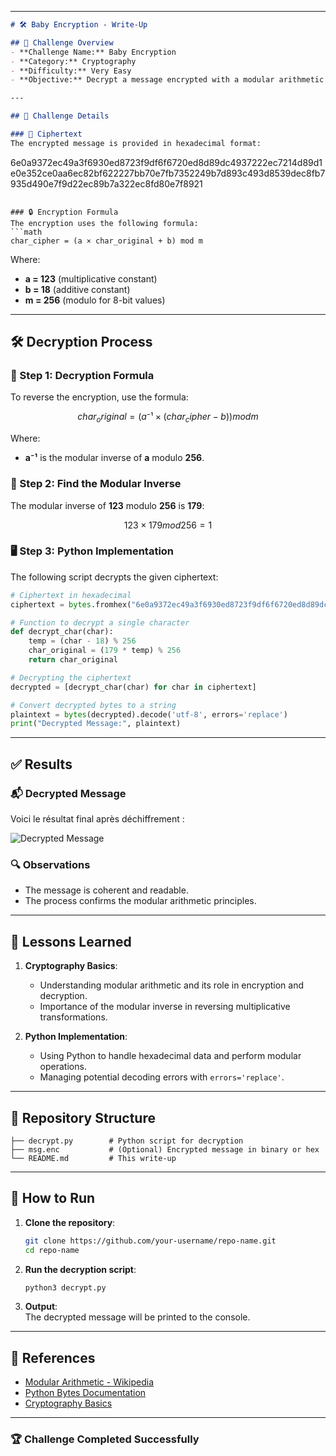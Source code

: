 

---

```markdown
# 🛠️ Baby Encryption - Write-Up

## 🎯 Challenge Overview
- **Challenge Name:** Baby Encryption  
- **Category:** Cryptography  
- **Difficulty:** Very Easy 
- **Objective:** Decrypt a message encrypted with a modular arithmetic formula.

---

## 🧩 Challenge Details

### 📜 Ciphertext
The encrypted message is provided in hexadecimal format:
```
6e0a9372ec49a3f6930ed8723f9df6f6720ed8d89dc4937222ec7214d89d1e0e352ce0aa6ec82bf622227bb70e7fb7352249b7d893c493d8539dec8fb7935d490e7f9d22ec89b7a322ec8fd80e7f8921
```

### 🔒 Encryption Formula
The encryption uses the following formula:
```math
char_cipher = (a × char_original + b) mod m
```
Where:
- **a = 123** (multiplicative constant)
- **b = 18** (additive constant)
- **m = 256** (modulo for 8-bit values)

---

## 🛠️ Decryption Process

### 🧮 Step 1: Decryption Formula
To reverse the encryption, use the formula:
```math
char_original = (a⁻¹ × (char_cipher - b)) mod m
```
Where:
- **a⁻¹** is the modular inverse of **a** modulo **256**.

### 🔎 Step 2: Find the Modular Inverse
The modular inverse of **123** modulo **256** is **179**:
```math
123 × 179 mod 256 = 1
```

### 🖥️ Step 3: Python Implementation
The following script decrypts the given ciphertext:
```python
# Ciphertext in hexadecimal
ciphertext = bytes.fromhex("6e0a9372ec49a3f6930ed8723f9df6f6720ed8d89dc4937222ec7214d89d1e0e352ce0aa6ec82bf622227bb70e7fb7352249b7d893c493d8539dec8fb7935d490e7f9d22ec89b7a322ec8fd80e7f8921")

# Function to decrypt a single character
def decrypt_char(char):
    temp = (char - 18) % 256
    char_original = (179 * temp) % 256
    return char_original

# Decrypting the ciphertext
decrypted = [decrypt_char(char) for char in ciphertext]

# Convert decrypted bytes to a string
plaintext = bytes(decrypted).decode('utf-8', errors='replace')
print("Decrypted Message:", plaintext)
```

---

## ✅ Results

### 📬 Decrypted Message

Voici le résultat final après déchiffrement :

![Decrypted Message](./Challenge/Crypto/Images/Very%20Easy/Images/image.png)


### 🔍 Observations
- The message is coherent and readable.
- The process confirms the modular arithmetic principles.

---

## 🧠 Lessons Learned

1. **Cryptography Basics**:
   - Understanding modular arithmetic and its role in encryption and decryption.
   - Importance of the modular inverse in reversing multiplicative transformations.

2. **Python Implementation**:
   - Using Python to handle hexadecimal data and perform modular operations.
   - Managing potential decoding errors with `errors='replace'`.

---

## 📂 Repository Structure

```
├── decrypt.py        # Python script for decryption
├── msg.enc           # (Optional) Encrypted message in binary or hex
└── README.md         # This write-up
```

---

## 🚀 How to Run

1. **Clone the repository**:
   ```bash
   git clone https://github.com/your-username/repo-name.git
   cd repo-name
   ```

2. **Run the decryption script**:
   ```bash
   python3 decrypt.py
   ```

3. **Output**:  
   The decrypted message will be printed to the console.

---

## 📖 References

- [Modular Arithmetic - Wikipedia](https://en.wikipedia.org/wiki/Modular_arithmetic)
- [Python Bytes Documentation](https://docs.python.org/3/library/stdtypes.html#bytes)
- [Cryptography Basics](https://crypto.stackexchange.com/)

---

### 🏆 Challenge Completed Successfully
```



